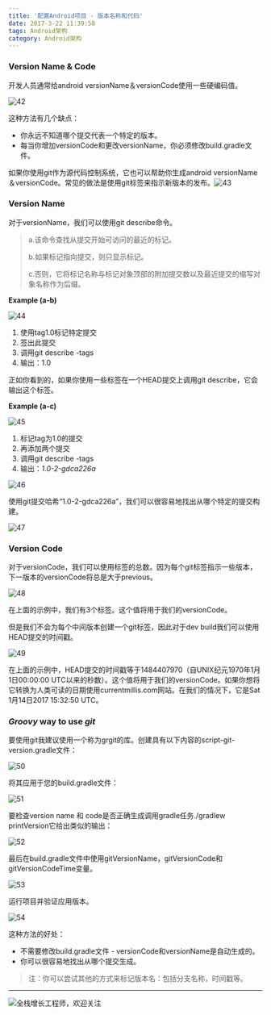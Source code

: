 ```yaml
---
title: '配置Android项目 - 版本名称和代码'
date: 2017-3-22 11:39:58
tags: Android架构
category: Android架构
---
```

### Version Name & Code

开发人员通常给android versionName＆versionCode使用一些硬编码值。

![42](https://github.com/logan62334/ImageArchive/raw/master/Android/42.png)

这种方法有几个缺点：

- 你永远不知道哪个提交代表一个特定的版本。
- 每当你增加versionCode和更改versionName，你必须修改build.gradle文件。

如果你使用git作为源代码控制系统，它也可以帮助你生成android versionName＆versionCode。常见的做法是使用git标签来指示新版本的发布。![43](https://github.com/logan62334/ImageArchive/raw/master/Android/43.png)

### Version Name

对于versionName，我们可以使用git describe命令。

> a.该命令查找从提交开始可访问的最近的标记。
>
> b.如果标记指向提交，则只显示标记。
>
> c.否则，它将标记名称与标记对象顶部的附加提交数以及最近提交的缩写对象名称作为后缀。

**Example (a-b)**

![44](https://github.com/logan62334/ImageArchive/raw/master/Android/44.png)

1. 使用tag1.0标记特定提交
2. 签出此提交
3. 调用git describe -tags
4. 输出：1.0

正如你看到的，如果你使用一些标签在一个HEAD提交上调用git describe，它会输出这个标签。

**Example (a-c)**

![45](https://github.com/logan62334/ImageArchive/raw/master/Android/45.png)

1. 标记tag为1.0的提交
2. 再添加两个提交
3. 调用git describe -tags
4. 输出：*1.0-2-gdca226a*

![46](https://github.com/logan62334/ImageArchive/raw/master/Android/46.png)

使用git提交哈希“1.0-2-gdca226a”，我们可以很容易地找出从哪个特定的提交构建。

![47](https://github.com/logan62334/ImageArchive/raw/master/Android/47.png)

### **Version Code**

对于versionCode，我们可以使用标签的总数。因为每个git标签指示一些版本，下一版本的versionCode将总是大于previous。

![48](https://github.com/logan62334/ImageArchive/raw/master/Android/48.png)

在上面的示例中，我们有3个标签。这个值将用于我们的versionCode。

但是我们不会为每个中间版本创建一个git标签，因此对于dev build我们可以使用HEAD提交的时间戳。

![49](https://github.com/logan62334/ImageArchive/raw/master/Android/49.png)

在上面的示例中，HEAD提交的时间戳等于1484407970（自UNIX纪元1970年1月1日00:00:00 UTC以来的秒数）。这个值将用于我们的versionCode。如果你想将它转换为人类可读的日期使用currentmillis.com网站。在我们的情况下，它是Sat 1月14日2017 15:32:50 UTC。

### *Groovy* way to use *git*

要使用git我建议使用一个称为grgit的库。创建具有以下内容的script-git-version.gradle文件：

![50](https://github.com/logan62334/ImageArchive/raw/master/Android/50.png)

将其应用于您的build.gradle文件：

![51](https://github.com/logan62334/ImageArchive/raw/master/Android/51.png)

要检查version name 和 code是否正确生成调用gradle任务./gradlew printVersion它给出类似的输出：

![52](https://github.com/logan62334/ImageArchive/raw/master/Android/52.png)

最后在build.gradle文件中使用gitVersionName，gitVersionCode和gitVersionCodeTime变量。

![53](https://github.com/logan62334/ImageArchive/raw/master/Android/53.png)

运行项目并验证应用版本。

![54](https://github.com/logan62334/ImageArchive/raw/master/Android/54.png)

这种方法的好处：

- 不需要修改build.gradle文件 -  versionCode和versionName是自动生成的。
- 你可以很容易地找出从哪个提交生成。

> 注：你可以尝试其他的方式来标记版本名：包括分支名称，时间戳等。

***
![全栈增长工程师，欢迎关注](https://github.com/logan62334/ImageArchive/raw/master/weixin/weixin.jpg)
